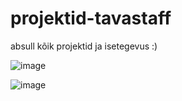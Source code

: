 # projektid-tavastaff
absull kõik projektid ja isetegevus :)

![image](https://github.com/user-attachments/assets/82cfe432-b6ce-48f6-949c-10258e124555)

![image](https://media.discordapp.net/attachments/1181556211519328377/1295331550363389982/IMG_2171.jpg?ex=670e4303&is=670cf183&hm=4c41cb492e5881cc69ed93aac410033b465bc95eefd4a8e7e43db9be66932ea5&)